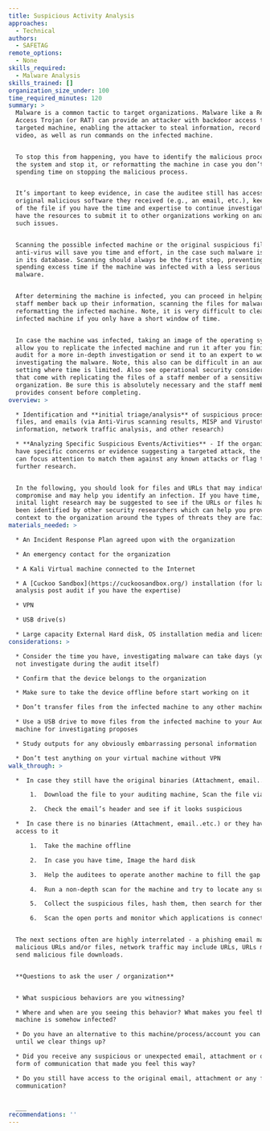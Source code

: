 ```yaml
---
title: Suspicious Activity Analysis
approaches:
  - Technical
authors:
  - SAFETAG
remote_options:
  - None
skills_required:
  - Malware Analysis
skills_trained: []
organization_size_under: 100
time_required_minutes: 120
summary: >
  Malware is a common tactic to target organizations. Malware like a Remote
  Access Trojan (or RAT) can provide an attacker with backdoor access to a
  targeted machine, enabling the attacker to steal information, record audio and
  video, as well as run commands on the infected machine.


  To stop this from happening, you have to identify the malicious process within
  the system and stop it, or reformatting the machine in case you don’t feel
  spending time on stopping the malicious process.


  It’s important to keep evidence, in case the auditee still has access to the
  original malicious software they received (e.g., an email, etc.), keep a copy
  of the file if you have the time and expertise to continue investigating or
  have the resources to submit it to other organizations working on analyzing
  such issues.


  Scanning the possible infected machine or the original suspicious file with an
  anti-virus will save you time and effort, in the case such malware is already
  in its database. Scanning should always be the first step, preventing you from
  spending excess time if the machine was infected with a less serious piece of
  malware.


  After determining the machine is infected, you can proceed in helping the
  staff member back up their information, scanning the files for malware, then
  reformatting the infected machine. Note, it is very difficult to clean an
  infected machine if you only have a short window of time.


  In case the machine was infected, taking an image of the operating system will
  allow you to replicate the infected machine and run it after you finish your
  audit for a more in-depth investigation or send it to an expert to work on
  investigating the malware. Note, this also can be difficult in an audit
  setting where time is limited. Also see operational security considerations
  that come with replicating the files of a staff member of a sensitive
  organization. Be sure this is absolutely necessary and the staff members
  provides consent before completing.
overview: >

  * Identification and **initial triage/analysis** of suspicious processes,
  files, and emails (via Anti-Virus scanning results, MISP and Virustotal
  information, network traffic analysis, and other research)

  * **Analyzing Specific Suspicious Events/Activities** - If the organization
  have specific concerns or evidence suggesting a targeted attack, the auditor
  can focus attention to match them against any known attacks or flag them for
  further research.


  In the following, you should look for files and URLs that may indicate a
  compromise and may help you identify an infection. If you have time, some
  inital light research may be suggested to see if the URLs or files hashes have
  been identified by other security researchers which can help you provide more
  context to the organization around the types of threats they are facing.
materials_needed: >

  * An Incident Response Plan agreed upon with the organization

  * An emergency contact for the organization

  * A Kali Virtual machine connected to the Internet

  * A [Cuckoo Sandbox](https://cuckoosandbox.org/) installation (for later
  analysis post audit if you have the expertise)

  * VPN

  * USB drive(s)

  * Large capacity External Hard disk, OS installation media and license keys
considerations: >

  * Consider the time you have, investigating malware can take days (you should
  not investigate during the audit itself)

  * Confirm that the device belongs to the organization

  * Make sure to take the device offline before start working on it

  * Don’t transfer files from the infected machine to any other machines

  * Use a USB drive to move files from the infected machine to your Audit
  machine for investigating proposes

  * Study outputs for any obviously embarrassing personal information

  * Don’t test anything on your virtual machine without VPN
walk_through: >

  *  In case they still have the original binaries (Attachment, email..etc.)

      1.  Download the file to your auditing machine, Scan the file via Anti-Virus or hash the file and use virustotal.com to search for it (Note, don’t upload the actual file to virus total as uploaded files are discoverable by paid subscribers in most cases)

      2.  Check the email’s header and see if it looks suspicious

  *  In case there is no binaries (Attachment, email..etc.) or they have no
  access to it

      1.  Take the machine offline

      2.  In case you have time, Image the hard disk

      3.  Help the auditees to operate another machine to fill the gap of the suspicious machine

      4.  Run a non-depth scan for the machine and try to locate any suspicious files

      5.  Collect the suspicious files, hash them, then search for them on virustotal.com

      6.  Scan the open ports and monitor which applications is connected to external address


  The next sections often are highly interrelated - a phishing email may include
  malicious URLs and/or files, network traffic may include URLs, URLs may try to
  send malicious file downloads.


  **Questions to ask the user / organization**


  * What suspicious behaviors are you witnessing?

  * Where and when are you seeing this behavior? What makes you feel that the
  machine is somehow infected?

  * Do you have an alternative to this machine/process/account you can use it
  until we clear things up?

  * Did you receive any suspicious or unexpected email, attachment or different
  form of communication that made you feel this way?

  * Do you still have access to the original email, attachment or any form of
  communication?


  ___
recommendations: ''
---
```


